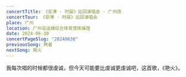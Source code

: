```yaml
---
concertTitle: 《安溥 · 时寐》巡回演唱会 - 广州场
concertTour: 《安溥 · 时寐》巡回演唱会
place: 广州
location: 广州亚运城综合体育馆体操馆
date: 2024-06-30
concertPageSlug: "20240630"
previousSong: 两者
nextSong: 艳火
---
```

我每次唱的时候都很虔诚，但今天可能要比虔诚更虔诚吧，这首歌，《艳火》。